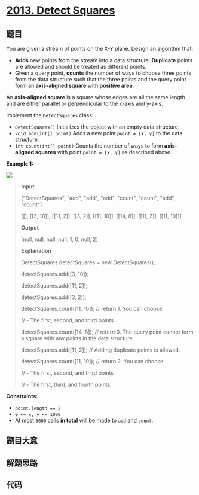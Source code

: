 # [2013. Detect Squares](https://leetcode.com/problems/detect-squares/)

## 题目

You are given a stream of points on the X-Y plane. Design an algorithm that:

- **Adds** new points from the stream into a data structure. **Duplicate** points are allowed and should be treated as different points.
- Given a query point, **counts** the number of ways to choose three points from the data structure such that the three points and the query point form an **axis-aligned square** with **positive area**.

An **axis-aligned square** is a square whose edges are all the same length and
are either parallel or perpendicular to the x-axis and y-axis.

Implement the `DetectSquares` class:

- `DetectSquares()` Initializes the object with an empty data structure.
- `void add(int[] point)` Adds a new point `point = [x, y]` to the data structure.
- `int count(int[] point)` Counts the number of ways to form **axis-aligned squares** with point `point = [x, y]` as described above.

**Example 1:**

![](https://assets.leetcode.com/uploads/2021/09/01/image.png)

> **Input**
>
> ["DetectSquares", "add", "add", "add", "count", "count", "add", "count"]
>
> [[], [[3, 10]], [[11, 2]], [[3, 2]], [[11, 10]], [[14, 8]], [[11, 2]], [[11, 10]]]
>
> **Output**
>
> [null, null, null, null, 1, 0, null, 2]
>
> **Explanation**
>
> DetectSquares detectSquares = new DetectSquares();
>
> detectSquares.add([3, 10]);
>
> detectSquares.add([11, 2]);
>
> detectSquares.add([3, 2]);
>
> detectSquares.count([11, 10]); // return 1. You can choose:
>
> // - The first, second, and third points
>
> detectSquares.count([14, 8]); // return 0. The query point cannot form a square with any points in the data structure.
>
> detectSquares.add([11, 2]); // Adding duplicate points is allowed.
>
> detectSquares.count([11, 10]); // return 2. You can choose:
>
> // - The first, second, and third points
>
> // - The first, third, and fourth points

**Constraints:**

- `point.length == 2`
- `0 <= x, y <= 1000`
- At most `3000` calls **in total** will be made to `add` and `count`.

## 题目大意

## 解题思路

## 代码

```javascript

```


